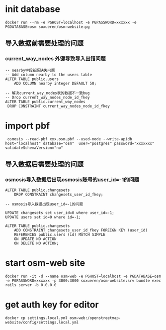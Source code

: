 # init database 
```
docker run --rm -e PGHOST=localhost -e PGPASSWORD=xxxxxx -e PGDATABASE=osm soxueren/osm-website:pg
```
## 导入数据前需要处理的问题

###  current_way_nodes 外键导致导入出错问题
```
-- nearby字段新版缺失问题
-- Add column nearby to the users table
ALTER TABLE public.users
    ADD COLUMN nearby integer DEFAULT 50;
    
-- 解决current_way_nodes表的数据不一致bug    
-- Drop current_way_nodes_node_id_fkey   
ALTER TABLE public.current_way_nodes
 DROP CONSTRAINT current_way_nodes_node_id_fkey
```

# import pbf
```
 osmosis --read-pbf xxx.osm.pbf --used-node --write-apidb host="localhost" database="osm"  user="postgres" password="xxxxxxx" validateSchemaVersion="no"
```
## 导入数据后需要处理的问题

###  osmosis导入数据后出现osmosis账号的user_id=-1的问题
```
ALTER TABLE public.changesets
    DROP CONSTRAINT changesets_user_id_fkey;
    
-- osmosis导入数据出现user_id=-1的问题

UPDATE changesets set user_id=0 where user_id=-1;
UPDATE users set id=0 where id=-1;

ALTER TABLE public.changesets
    ADD CONSTRAINT changesets_user_id_fkey FOREIGN KEY (user_id)
    REFERENCES public.users (id) MATCH SIMPLE
    ON UPDATE NO ACTION
    ON DELETE NO ACTION;
```
#  start osm-web site
```
docker run -it -d --name osm-web -e PGHOST=localhost -e PGDATABASE=osm -e PGPASSWORD=xxxxxx -p 3000:3000 soxueren/osm-website:srv bundle exec rails server -b 0.0.0.0
```
# get auth key for editor
```
docker cp settings.local.yml osm-web:/openstreetmap-website/config/settings.local.yml
```

